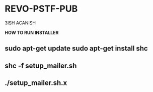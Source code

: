 # REVO-PSTF-PUB
3ISH ACANISH


**HOW TO RUN INSTALLER**

sudo apt-get update
sudo apt-get install shc
-------------------------
shc -f setup_mailer.sh
-----------------------------
./setup_mailer.sh.x
---------------------------------------

